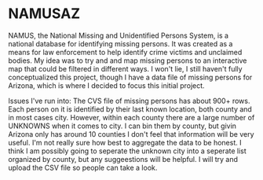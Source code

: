 # NAMUSAZ

NAMUS, the National Missing and Unidentified Persons System, is a national database for identifying missing persons. It was created as a means for law enforcement to help identify crime victims and unclaimed bodies. My idea was to try and and map missing persons to an interactive map that could be filtered in different ways. I won't lie, I still haven't fully conceptualized this project, though I have a data file of missing persons for Arizona, which is where I decided to focus this initial project. 

Issues I've run into:
  The CVS file of missing persons has about 900+ rows. Each person on it is identified by their last known location, both county and in most cases city. However, within each county there are a large number of UNKNOWNS when it comes to city. I can bin them by county, but givin Arizona only has around 10 counties I don't feel that information will be very useful. I'm not really sure how best to aggregate the data to be honest. I think I am possibly going to seperate the unknown city into a seperate list organized by county, but any suggeestions will be helpful. I will try and upload the CSV file so people can take a look. 
